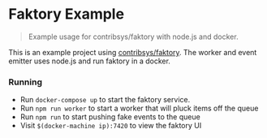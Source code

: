 Faktory Example
===============

> Example usage for contribsys/faktory with node.js and docker.

This is an example project using [contribsys/faktory](https://github.com/contribsys/faktory). The worker and event emitter uses node.js and run faktory in a docker.

### Running

* Run `docker-compose up` to start the faktory service.
* Run `npm run worker` to start a worker that will pluck items off the queue
* Run `npm run` to start pushing fake events to the queue
* Visit `$(docker-machine ip):7420` to view the faktory UI
